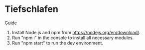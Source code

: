 ﻿# Tiefschlafen
Guide
1. Install Node.js and npm from https://nodejs.org/en/download/.
2. Run "npm i" in the console to install all necessary modules.
3. Run "npm start" to run the dev environment.
